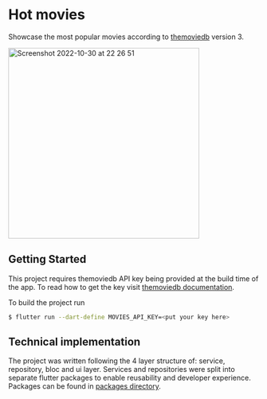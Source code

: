 # Hot movies

Showcase the most popular movies according to [themoviedb](https://developers.themoviedb.org/3/search/search-movies) version 3.


<img width="383" alt="Screenshot 2022-10-30 at 22 26 51" src="https://user-images.githubusercontent.com/17708132/198902304-bae8fc25-8145-41e0-8716-dc93b2a6ed57.png">

## Getting Started 

This project requires themoviedb API key being provided at the build time of the app. To read how to get the key visit [themoviedb documentation](https://developers.themoviedb.org/3/getting-started/authentication).

To build the project run 

```sh
$ flutter run --dart-define MOVIES_API_KEY=<put your key here>
```

## Technical implementation

The project was written following the 4 layer structure of: service, repository, bloc and ui layer. Services and repositories were split into separate flutter packages to enable reusability and developer experience. Packages can be found in [packages directory](https://github.com/Jan-Stepien/hot-movies/tree/main/packages).

